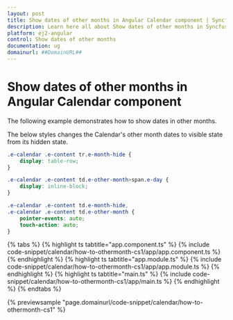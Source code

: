 ```yaml
---
layout: post
title: Show dates of other months in Angular Calendar component | Syncfusion
description: Learn here all about Show dates of other months in Syncfusion Angular Calendar component of Syncfusion Essential JS 2 and more.
platform: ej2-angular
control: Show dates of other months 
documentation: ug
domainurl: ##DomainURL##
---
```


# Show dates of other months in Angular Calendar component

The following example demonstrates how to show dates in other months.

The below styles changes the Calendar's other month dates to visible state from its hidden state.

```css
.e-calendar .e-content tr.e-month-hide {
    display: table-row;
}

.e-calendar .e-content td.e-other-month>span.e-day {
    display: inline-block;
}

.e-calendar .e-content td.e-month-hide,
.e-calendar .e-content td.e-other-month {
    pointer-events: auto;
    touch-action: auto;
}
```

{% tabs %}
{% highlight ts tabtitle="app.component.ts" %}
{% include code-snippet/calendar/how-to-othermonth-cs1/app/app.component.ts %}
{% endhighlight %}
{% highlight ts tabtitle="app.module.ts" %}
{% include code-snippet/calendar/how-to-othermonth-cs1/app/app.module.ts %}
{% endhighlight %}
{% highlight ts tabtitle="main.ts" %}
{% include code-snippet/calendar/how-to-othermonth-cs1/app/main.ts %}
{% endhighlight %}
{% endtabs %}
  
{% previewsample "page.domainurl/code-snippet/calendar/how-to-othermonth-cs1" %}